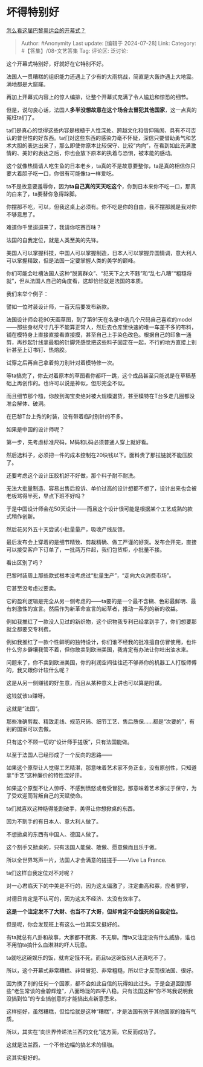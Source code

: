 # 坏得特别好
[怎么看这届巴黎奥运会的开幕式？](https://www.zhihu.com/question/662677164/answer/3575658818)

> Author: #Anonymity
> Last update: [编辑于 2024-07-28]
> Link:
> Category: #【答集】/08-文艺答集 
> Tag: 
> 评论区:
> 泛讨论:

这个开幕式特别好，好就好在它特别不好。

法国人一贯糟糕的组织能力还遇上了少有的大雨挑战，简直是大轰炸遇上大地震。满地都是大窟窿。

再加上开幕式内容上的惊人编排，让整个开幕式充满了令人尴尬和惊恐的细节。

但是，说句良心话，法国人**多半没想故意在这个场合去冒犯其他国家**，这一点真的冤枉ta们了。

ta们是真心的觉得这些内容是根植于人性深处、跨越文化和信仰隔阂、具有不可否认的普世性的好东西。ta们对这些东西的感染力毫不怀疑，深信只要借助勇气和艺术大胆的表达出来了，那么即使你原本比较保守、比较“内向”，在看到如此充满激情的、美好的表达之后，你也会放下原本的执着与恐惧，被本能的感动。

这个就像热情请人吃生鱼的日本老乡，ta真的不是故意要整你，ta是真的相信你只要大着胆子吃一口，你很有可能像ta一样爱吃。

ta不是故意要羞辱你，因为**ta自己真的天天吃这个**，你到日本来你不吃一口，那真的白来了，ta要替你急得跺脚。

你摆那不吃，可以，但我这桌上必须有。你不吃是你的自由，我不摆那就是我对你不够意思了。

难道你千里迢迢来了，我请你吃赛百味？

法国的自我定位，就是人类至美的先锋。

美国人可以掌握科技，中国人可以掌握制造，日本人可以掌握异国情调，意大利人可以掌握精致，但是法国一定要掌握人类的美学的巅峰。

你们可能会吐槽法国人这种“脱离群众”、“犯天下之大不韪”和“乱七八糟”“粗糙将就”，但从法国人自己的角度看，这却恰恰就是法国的本质。

我们来举个例子：

譬如一位时装设计师，一百天后要发布新款。

法国设计师会花90天画草图，到了第91天在名录中选几个尺码自己喜欢的model——那些身材尺寸几乎不能算正常人，然后去仓库里快速的堆一车差不多的布料，铺在模特身上直接直接看直接摸，甚至自己上手染色改色。根据自己的印象一通剪，再抄起针线拿最粗的针脚凭感觉把这些料子固定在一起，不行的地方直接上别针甚至上订书钉、热熔胶。

试穿之后再自己拿着剪刀别针对着模特修一次。

等ta搞完了，你去对着原本的草图看你都吓一跳，这个成品甚至只能说是在草稿基础上再创作的。也许可以说是神似，但形完全不似。

而且细节那个糙，你放到淘宝卖绝对被大规模退货，甚至模特在T台多走几圈都没准会解体、破洞。

在巴黎T台上秀的时装，没有带着临时别针的不多。

如果是中国的设计师呢？

第一步，先考虑标准尺码，M码和L码必须普通人穿上就好看。

然后选料子，必须把一件的成本控制在20块钱以下。面料贵了那拉链就不能压胶了。

还要考虑这个设计压胶机好不好做，那个料子耐不耐洗。

无法大批量制造、容易出售后投诉、单价过高的设计想都不想了，设计出来也会被老板骂得半死，早点下班不好吗？

于是中国设计师会花50天设计——而且这个设计很可能是根据某个工艺成熟的款式稍作创新。

然后花另外五十天尝试小批量量产，吸收产线反馈。

最后发布会上穿着的是细节精致、剪裁精确、做工严谨的好货。发布会开完，直接可以接受客户下订单了，一批两万件起，我们包货柜，小批量不接。

看出区别了吗？

巴黎时装周上那些款式根本没考虑过“批量生产”，“走向大众消费市场”。

它甚至没考虑过要卖。

它的盈利逻辑是完全从另一侧考虑的——ta要的是一个最不含糊、色彩最鲜明、最有刺激性的宣言。然后作为新革命宣言的起草者，推动一系列的新的收益。

例如我推红了一款没人见过的新织物，这个织物我专利已经拿到手了，你们想要那就全都要交专利费。

例如我推红了一款个性鲜明的独特设计，你们谁不经我的批准擅自仿冒使用，也许什么穷乡僻壤我管不着，但你敢卖到欧洲美国，我肯定有办法让你吐出油水来。

问题来了，你不卖到欧洲美国，你的利润空间往往还不够养你的机器工人打版师傅的，我又跟你计较什么呢？

这是从另一侧赚钱的好生意，而且从某种意义上讲也可以算是阳谋。

这钱就该ta赚呀。

这就是“法国”。

那些准确剪裁、精致走线、规范尺码、细节工艺、售后质保……都是“次要的”，有别的国家可以去做。

只有这个不顾一切的“设计师手搓版”，只有法国能做。

以至于法国人已经形成了一个反向的思路——

如果这个原型让人觉得工艺精湛，那意味着艺术家不务正业，没有原创性，只知道拿“手艺”这种廉价的特性混好评。

如果这个原型不让人惊呼、不感到愤怒或者受冒犯，那意味着艺术家过于保守，为了受欢迎而背叛自己的天赋使命。

ta们就喜欢这种糙得能割破手，美得让你想掀桌的东西。

因为不割手的有日本人、意大利人做了。

不想掀桌的东西有中国人、德国人做了。

这个割手又掀桌的，只有法国人能做、敢做、愿意做而且乐于做。

所以全世界骂声一片，法国人才会满意的搓搓手——Vive La France.

ta们这样自我定位对不对呢？

对一心君临天下的中美是不行的，因为这太偏激了，注定曲高和寡，应者寥寥，

对德日肯定是不认可的，因为这太不经济、太没有效率了。

**这是一个注定发不了大财、也当不了大哥，但却肯定不会饿死的自我定位。**

但是呢，你会发现班上有这么一位其实又挺好的。

有ta就总有八卦和故事，大家都不寂寞、不无聊。而ta又注定没有什么威胁，谁也不用怕ta搞什么血淋淋的吓人玩意。

ta就吃这碗娱乐的饭，就肯定饿不死，而且ta这碗饭别人还真吃不了。

所以，这个开幕式非常糟糕、非常冒犯、非常粗糙，所以它才反而很法国、很好。

因为换了别的任何一个国家，都不会如此自信的玩得如此过头。于是会退回到那些“老生常谈的金碧辉煌”，八面玲珑的四平八稳。只有法国这种“你不骂我说明我没搞到位”的专业搞创意的才能搞出点新意思来。

这样挺好，虽然糟糕，但恰恰就是这种“糟糕”，才是法国有别于其他国家的独有气质。

所以，其实在“向世界传递法兰西的文化”这方面，它反而成功了。

这就是法兰西，一个不修边幅的搞艺术的怪咖。

这其实挺好的。